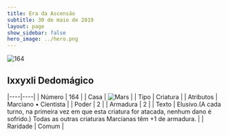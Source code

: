 ```yaml
---
title: Era da Ascensão
subtitle: 30 de maio de 2019
layout: page
show_sidebar: false
hero_image: ../hero.png
---
```


![164](https://cdn.keyforgegame.com/media/card_front/pt/435_164_977PM9G2HVF3_pt.png)

## Ixxyxli Dedomágico

|----|----|
| Número | 164 |
| Casa | ![Mars](https://archonarcana.com/images/thumb/d/de/Mars.png/22px-Mars.png "Marte") |
| Tipo | Criatura |
| Atributos | Marciano • Cientista |
| Poder | 2 |
| Armadura | 2 |
| Texto | Elusivo.(A cada turno, na primeira vez em que esta criatura for atacada, nenhum dano é sofrido.) Todas as outras criaturas Marcianas têm +1 de armadura. |
| Raridade | Comum |
